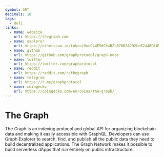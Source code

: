 ```yaml
---
symbol: GRT
decimals: 18
tags:
  - defi
links:
  - name: website
    url: https://thegraph.com
  - name: explorer
    url: https://etherscan.io/token/0xc944E90C64B2c07662A292be6244BDf05Cda44a7
  - name: github
    url: https://github.com/graphprotocol/graph-node
  - name: twitter
    url: https://twitter.com/graphprotocol
  - name: reddit
    url: https://reddit.com/r/thegraph
  - name: telegram
    url: https://t.me/graphprotocol
  - name: coingecko
    url: https://coingecko.com/en/coins/the-graph/
---
```


# The Graph

The Graph is an indexing protocol and global API for organizing blockchain data and making it easily accessible with GraphQL. Developers can use Graph Explorer to search, find, and publish all the public data they need to build decentralized applications. The Graph Network makes it possible to build serverless dApps that run entirely on public infrastructure.
